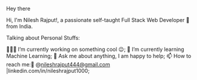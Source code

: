 Hey there 

Hi, I'm Nilesh Rajput!, a passionate self-taught Full Stack Web Developer 🚀 from India.

Talking about Personal Stuffs:

👨🏽‍💻 I’m currently working on something cool 😉;
🌱 I’m currently learning Machine Learning;
💬 Ask me about anything, I am happy to help;
📫 How to reach me:📧 @nileshrajput444@gmail.com |linkedin.com/in/nileshrajput1000;
